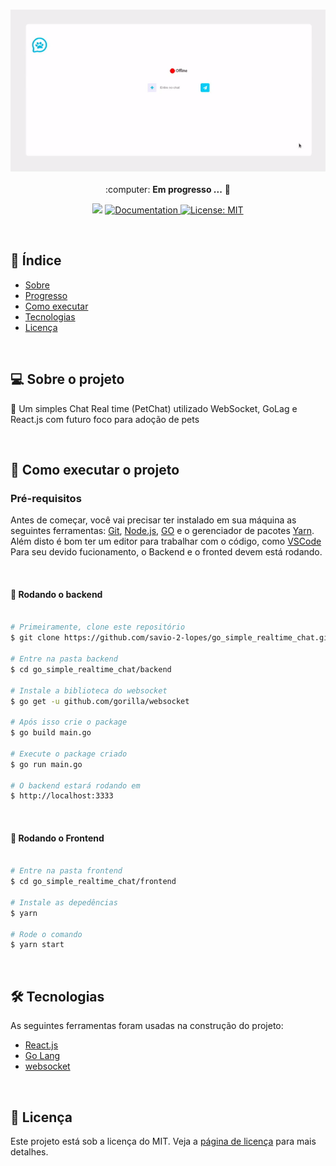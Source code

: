 <h3 align="center">
    <img alt="Chat" title="Chat" src="./assets/01.gif" width="800px" />
</h3>
 
<p align="center"> :computer: <strong>Em progresso ...</strong> 🚧</p>

<p align="center"> 
   <img src="https://img.shields.io/badge/version-0.0.1-yellow.svg" />
  
  <a href="https://github.com/savio-2-lopes">
    <img alt="Documentation" src="https://img.shields.io/badge/documentation-yes-brightgreen.svg" target="_blank" />
  </a>
 
 <a href="https://github.com/savio-2-lopes">
    <img alt="License: MIT" src="https://img.shields.io/badge/License-MIT-blue.svg" target="_blank" />
  </a>
</p>

<br>

## :pushpin: Índice

- [Sobre](#sobre-o-projeto)
- [Progresso](#progresso)
- [Como executar](#executar)
- [Tecnologias](#tecnologia)
- [Licença](#licenca)

<br>

<a id="sobre-o-projeto"></a>

## 💻 Sobre o projeto

:tada: Um simples Chat Real time (PetChat) utilizado WebSocket, GoLag e React.js com futuro foco para adoção de pets

<br>

<a id="executar"></a>

## 🚀 Como executar o projeto

### Pré-requisitos

Antes de começar, você vai precisar ter instalado em sua máquina as seguintes ferramentas:
[Git](https://git-scm.com), [Node.js](https://nodejs.org/en/), [GO](https://golang.org/) e o gerenciador de pacotes [Yarn](https://yarnpkg.com/).
Além disto é bom ter um editor para trabalhar com o código, como [VSCode](https://code.visualstudio.com/)
Para seu devido fucionamento, o Backend e o fronted devem está rodando.

<br>

#### 🧭 Rodando o backend

```bash

# Primeiramente, clone este repositório
$ git clone https://github.com/savio-2-lopes/go_simple_realtime_chat.git

# Entre na pasta backend
$ cd go_simple_realtime_chat/backend

# Instale a biblioteca do websocket
$ go get -u github.com/gorilla/websocket

# Após isso crie o package
$ go build main.go

# Execute o package criado
$ go run main.go

# O backend estará rodando em
$ http://localhost:3333

```

<br>

#### 🧭 Rodando o Frontend

```bash

# Entre na pasta frontend
$ cd go_simple_realtime_chat/frontend

# Instale as depedências
$ yarn

# Rode o comando
$ yarn start

```

<br>

<a id="tecnologia"></a>

## 🛠 Tecnologias

As seguintes ferramentas foram usadas na construção do projeto:

- [React.js](https://reactjs.org)
- [Go Lang](https://golang.org/)
- [websocket](github.com/gorilla/websocket)

<br>

<a id="licenca"></a>

## :memo: Licença

Este projeto está sob a licença do MIT. Veja a [página de licença](https://opensource.org/licenses/MIT) para mais detalhes.
